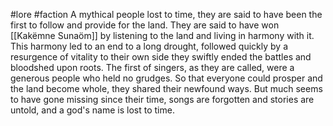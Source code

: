 #lore #faction 
A mythical people lost to time, they are said to have been the first to follow and provide for the land. They are said to have won [[Kakëmne Sunaöm]] by listening to the land and living in harmony with it. This harmony led to an end to a long drought, followed quickly by a resurgence of vitality to their own side they swiftly ended the battles and bloodshed upon roots. 
The first of singers, as they are called, were a generous people who held no grudges. So that everyone could prosper and the land become whole, they shared their newfound ways. But much seems to have gone missing since their time, songs are forgotten and stories are untold, and a god's name is lost to time.